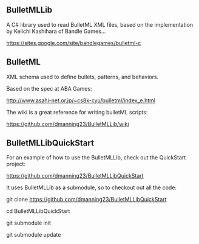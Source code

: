 ## BulletMLLib

A C# library used to read BulletML XML files, based on the implementation by Keiichi Kashihara of Bandle Games...

https://sites.google.com/site/bandlegames/bulletml-c

## BulletML

XML schema used to define bullets, patterns, and behaviors.

Based on the spec at ABA Games:

http://www.asahi-net.or.jp/~cs8k-cyu/bulletml/index_e.html

The wiki is a great reference for writing bulletML scripts:

https://github.com/dmanning23/BulletMLLib/wiki

## BulletMLLibQuickStart

For an example of how to use the BulletMLLib, check out the QuickStart project:

https://github.com/dmanning23/BulletMLLibQuickStart

It uses BulletMLLib as a submodule, so to checkout out all the code:

git clone https://github.com/dmanning23/BulletMLLibQuickStart

cd BulletMLLibQuickStart

git submodule init

git submodule update
